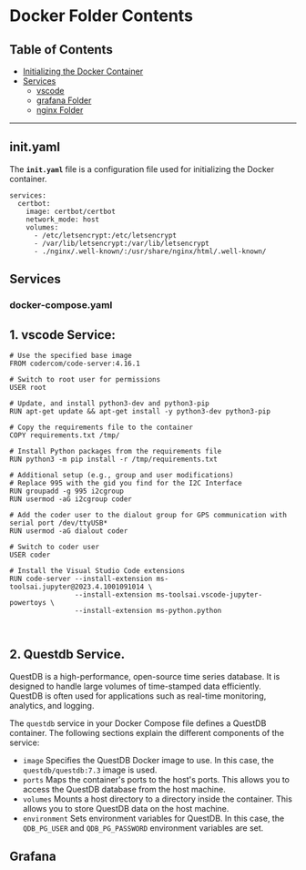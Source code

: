 # Docker Folder Contents

## Table of Contents

- [Initializing the Docker Container](#inityaml)
- [Services](#Services)
  - [vscode ](#1-vscode-service)
  - [grafana Folder](#grafana-folder)
  - [nginx Folder](#nginx-folder)
  
---

## init.yaml
The **`init.yaml`** file is a configuration file used for initializing the Docker container.

```version: '3'
services:
  certbot:
    image: certbot/certbot
    network_mode: host
    volumes:
      - /etc/letsencrypt:/etc/letsencrypt
      - /var/lib/letsencrypt:/var/lib/letsencrypt
      - ./nginx/.well-known/:/usr/share/nginx/html/.well-known/
```

## Services
### docker-compose.yaml 

## 1. vscode Service:

```
# Use the specified base image
FROM codercom/code-server:4.16.1

# Switch to root user for permissions
USER root

# Update, and install python3-dev and python3-pip
RUN apt-get update && apt-get install -y python3-dev python3-pip

# Copy the requirements file to the container
COPY requirements.txt /tmp/

# Install Python packages from the requirements file
RUN python3 -m pip install -r /tmp/requirements.txt

# Additional setup (e.g., group and user modifications)
# Replace 995 with the gid you find for the I2C Interface
RUN groupadd -g 995 i2cgroup
RUN usermod -aG i2cgroup coder

# Add the coder user to the dialout group for GPS communication with serial port /dev/ttyUSB*
RUN usermod -aG dialout coder

# Switch to coder user
USER coder

# Install the Visual Studio Code extensions
RUN code-server --install-extension ms-toolsai.jupyter@2023.4.1001091014 \
                --install-extension ms-toolsai.vscode-jupyter-powertoys \
                --install-extension ms-python.python



```

## 2. Questdb Service.

QuestDB is a high-performance, open-source time series database. It is designed to handle large volumes of time-stamped data efficiently. QuestDB is often used for applications such as real-time monitoring, analytics, and logging.

The `questdb` service in your Docker Compose file defines a QuestDB container. The following sections explain the different components of the service:

* `image` Specifies the QuestDB Docker image to use. In this case, the `questdb/questdb:7.3` image is used.
* `ports` Maps the container's ports to the host's ports. This allows you to access the QuestDB database from the host machine.
* `volumes` Mounts a host directory to a directory inside the container. This allows you to store QuestDB data on the host machine.
* `environment` Sets environment variables for QuestDB. In this case, the `QDB_PG_USER` and `QDB_PG_PASSWORD` environment variables are set.


## Grafana



